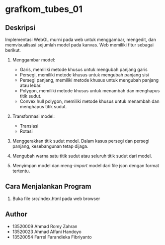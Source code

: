 # grafkom_tubes_01

## Deskripsi
Implementasi WebGL murni pada web untuk menggambar, mengedit, dan memvisualisasi sejumlah model pada kanvas. Web memiliki fitur sebagai berikut.
1. Menggambar model:
    - Garis, memiliki metode khusus untuk mengubah panjang garis
    - Persegi, memiliki metode khusus untuk mengubah panjang sisi
    - Persegi panjang, memiliki metode khusus untuk mengubah panjang atau lebar.
    - Polygon, memiliki metode khusus untuk menambah dan menghapus titik sudut.
    - Convex hull polygon, memiliki metode khusus untuk menambah dan menghapus titik sudut.

2. Transformasi model:
    - Translasi
    - Rotasi

3. Menggerakkan titik sudut model. Dalam kasus persegi dan persegi panjang, kesebangunan tetap dijaga.
4. Mengubah warna satu titik sudut atau seluruh titik sudut dari model.
5. Menyimpan model dan meng-_import_ model dari file json dengan format tertentu.

## Cara Menjalankan Program
1. Buka file src/index.html pada web browser

## Author
- 13520009 Ahmad Romy Zahran
- 13520023 Ahmad Alfani Handoyo
- 13520054 Farrel Farandieka Fibriyanto
